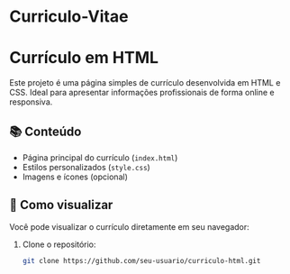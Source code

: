 # Curriculo-Vitae
# Currículo em HTML

Este projeto é uma página simples de currículo desenvolvida em HTML e CSS. Ideal para apresentar informações profissionais de forma online e responsiva.

## 📚 Conteúdo

- Página principal do currículo (`index.html`)
- Estilos personalizados (`style.css`)
- Imagens e ícones (opcional)

## 🚀 Como visualizar

Você pode visualizar o currículo diretamente em seu navegador:

1. Clone o repositório:
   ```bash
   git clone https://github.com/seu-usuario/curriculo-html.git

